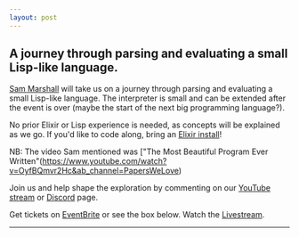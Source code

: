 ```yaml
---
layout: post
---
```


## A journey through parsing and evaluating a small Lisp-like language.

[Sam Marshall][sam] will take us on a journey through parsing and evaluating a small Lisp-like language. The interpreter is small and can be extended after the event is over (maybe the start of the next big programming language?).

No prior Elixir or Lisp experience is needed, as concepts will be explained as we go. If you'd like to code along, bring an [Elixir install](https://elixir-lang.org/install.html)!

NB: The video Sam mentioned was  ["The Most Beautiful Program Ever Written"(https://www.youtube.com/watch?v=OyfBQmvr2Hc&ab_channel=PapersWeLove)

Join us and help shape the exploration by commenting on our [YouTube stream][Livestream] or [Discord][Discord] page.

Get tickets on [EventBrite][EventBrite] or see the box below. Watch the [Livestream][Livestream].

<!-- begin widget -->
<!-- end widget -->

---

[Livestream]: https://www.youtube.com/watch?v=rX7xFkwmMoU&ab_channel=LambdaLounge
[Discord]: https://discord.gg/JExyX9V
[EventBrite]:  https://www.eventbrite.co.uk/e/lambda-lounge-feb-lixp-writing-a-simple-lisp-interpreter-in-elixir-tickets-141025171083#
[sam]: https://twitter.com/sjmarshy?lang=en
